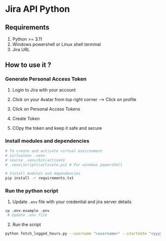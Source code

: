 # Jira API Python

## Requirements

1. Python >= 3.11
2. Windows powershell or Linux shell terminal
3. Jira URL

## How to use it ?

### Generate Personal Access Token

1. Login to Jira with your account

2. Click on your Avatar from top right corner --> Click on profile

3. Click on Personal Access Tokens

4. Create Token

5. COpy the token and keep it safe and secure

### Install modules and dependencies

```bash
# To create and activate virtual environment
# virtualenv .venv
# source .venv/bin/activate
# .venv\Scripts\activate.ps1 # For windows powershell

# Install modules and dependencies
pip install -r requirements.txt
```

### Run the python script

1. Update `.env` file with your credential and jira server details

```bash
cp .env.example .env
 # Update .env file
 ```

2. Run the script

```bash
python fetch_logged_hours.py --username "<username>" --startdate "<yyyy-mm-dd>" --enddate "<yyyy-mm-dd>"
```

